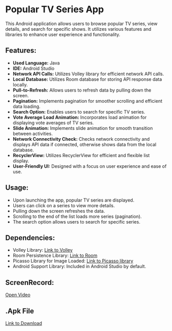 # Popular TV Series App

This Android application allows users to browse popular TV series, view details, and search for specific shows. It utilizes various features and libraries to enhance user experience and functionality.

## Features:

- **Used Language:** Java
- **IDE:** Android Studio
- **Network API Calls:** Utilizes Volley library for efficient network API calls.
- **Local Database:** Utilizes Room database for storing API response data locally.
- **Pull-to-Refresh:** Allows users to refresh data by pulling down the screen.
- **Pagination:** Implements pagination for smoother scrolling and efficient data loading.
- **Search Option:** Enables users to search for specific TV series.
- **Vote Average Load Animation:** Incorporates load animation for displaying vote averages of TV series.
- **Slide Animation:** Implements slide animation for smooth transition between activities.
- **Network Connectivity Check:** Checks network connectivity and displays API data if connected, otherwise shows data from the local database.
- **RecyclerView:** Utilizes RecyclerView for efficient and flexible list display.
- **User-Friendly UI:** Designed with a focus on user experience and ease of use.

## Usage:

- Upon launching the app, popular TV series are displayed.
- Users can click on a series to view more details.
- Pulling down the screen refreshes the data.
- Scrolling to the end of the list loads more series (pagination).
- The search option allows users to search for specific series.

## Dependencies:

- Volley Library: [Link to Volley](https://github.com/google/volley)
- Room Persistence Library: [Link to Room](https://developer.android.com/topic/libraries/architecture/room](https://developer.android.com/topic/libraries/architecture/room))
- Picasso Library for Image Loaded: [Link to Picasso library](https://github.com/square/picasso?tab=readme-ov-file#download)
- Android Support Library: Included in Android Studio by default.

## ScreenRecord:
[Open Video](https://youtu.be/9sYOTvncg94)

## .Apk File
[Link to Download](https://github.com/Shivu1126/Popular-Tv-Series/blob/master/popular-tv-series.apk)
